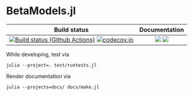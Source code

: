 # BetaModels.jl

| **Build status** | **Documentation** |
|:---------------:|:---------------:|
[![Build status (Github Actions)](https://github.com/jatotterdell/BetaModels.jl/workflows/CI/badge.svg)](https://github.com/jatotterdell/BetaModels.jl/actions) [![codecov.io](http://codecov.io/github/jatotterdell/BetaModels.jl/coverage.svg?branch=main)](http://codecov.io/github/jatotterdell/BetaModels.jl?branch=main) | [![](https://img.shields.io/badge/docs-stable-blue.svg)](https://jatotterdell.github.io/BetaModels.jl/stable) [![](https://img.shields.io/badge/docs-dev-blue.svg)](https://jatotterdell.github.io/BetaModels.jl/dev)

While developing, test via

```shell
julia --project=. test/runtests.jl
```

Render documentation via

```shell
julia --projects=docs/ docs/make.jl
```
